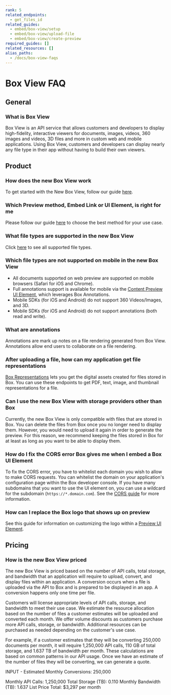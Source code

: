 ```yaml
---
rank: 5
related_endpoints:
  - get_files_id
related_guides:
  - embed/box-view/setup
  - embed/box-view/upload-file
  - embed/box-view/create-preview
required_guides: []
related_resources: []
alias_paths:
  - /docs/box-view-faqs
---
```


# Box View FAQ

## General

### What is Box View

Box View is an API service that allows customers and developers to
display high-fidelity, interactive viewers for documents, images, videos, 360
images and videos, 3D files and more in custom web and mobile applications.
Using Box View, customers and developers can display nearly any file
type in their app without having to build their own viewers.

## Product

### How does the new Box View work

To get started with the New Box View, follow our guide
[here](guide://embed/box-view/setup).

### Which Preview method, Embed Link or UI Element, is right for me

Please follow our guide [here](guide://embed/box-view/create-preview) to choose
the best method for your use case.

### What file types are supported in the new Box View

Click [here][file_types] to see all supported file types.

### Which file types are not supported on mobile in the new Box View

* All documents supported on web preview are supported on mobile browsers
(Safari for iOS and Chrome).
* Full annotations support is available for mobile via the
[Content Preview UI Element](guide://embed/ui-elements/preview), which
leverages Box Annotations.
* Mobile SDKs (for iOS and Android) do not support 360 Videos/Images, and 3D.
* Mobile SDKs (for iOS and Android) do not support annotations (both read and
write).

### What are annotations

Annotations are mark up notes on a file rendering generated from Box View.
Annotations allow end users to collaborate on a file rendering.

### After uploading a file, how can my application get file representations

[Box Representations](guide://representations) lets you get
the digital assets created for files stored in Box. You can use these endpoints
to get PDF, text, image, and thumbnail representations for a file.

### Can I use the new Box View with storage providers other than Box

Currently, the new Box View is only compatible with files that are stored in
Box. You can delete the files from Box once you no longer need to display them.
However, you would need to upload it again in order to generate the preview.
For this reason, we recommend keeping the files stored in Box for at least as
long as you want to be able to display them.

### How do I fix the CORS error Box gives me when I embed a Box UI Element

To fix the CORS error, you have to whitelist each domain you wish to allow to
make CORS requests. You can whitelist the domain on your application's
configuration page within the Box developer console. If you have many
subdomains that you want to use the UI element on, you can use a wildcard for
the subdomain (`https://*.domain.com`). See the
[CORS guide](guide://best-practices/cors) for more information.

### How can I replace the Box logo that shows up on preview

See this guide for information on customizing the logo within a
[Preview UI Element](guide://embed/ui-elements/logo/).

## Pricing

### How is the new Box View priced

The new Box View is priced based on the number of API calls, total storage, and
bandwidth that an application will require to upload, convert, and display
files within an application. A conversion occurs when a file is uploaded via
the API to Box and is prepared to be displayed in an app. A conversion happens
only one time per file.

Customers will license appropriate levels of API calls, storage, and bandwidth
to meet their use case. We estimate the resource allocation based on the number
of files a customer estimates will be uploaded and converted each month. We
offer volume discounts as customers purchase more API calls, storage, or
bandwidth. Additional resources can be purchased as needed depending on the
customer's use case.

For example, if a customer estimates that they will be converting 250,000
documents per month, it will require 1,250,000 API calls, 110 GB of total
storage, and 1.637 TB of bandwidth per month. These calculations are based on
common patterns in our API usage. Once we have an estimate of the number of
files they will be converting, we can generate a quote.

INPUT - Estimated Monthly Conversions: 250,000

Monthly API Calls: 1,250,000
Total Storage (TB): 0.110
Monthly Bandwidth (TB): 1.637
List Price Total: $3,297 per month

[file_types]: https://community.box.com/t5/Migrating-and-Previewing-Content/Viewing-Different-File-Types-Supported-in-Box-Content-Preview/ta-p/327
